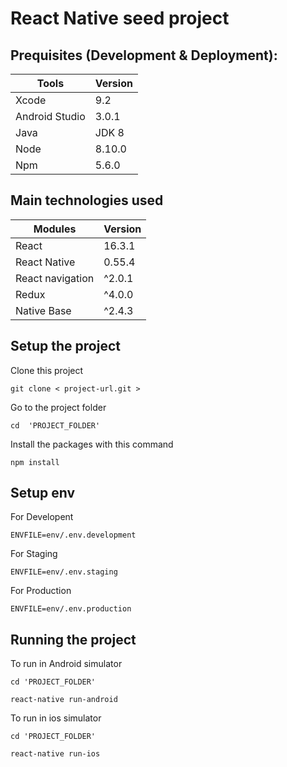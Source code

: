 # React Native seed project



## Prequisites (Development & Deployment):

| Tools | Version |
| --- | --- |
| Xcode | 9.2 |
| Android Studio  | 3.0.1 |
| Java | JDK 8 |
| Node  | 8.10.0 |
| Npm  | 5.6.0 |


## Main technologies used

| Modules | Version |
| --- | --- |
| React | 16.3.1 |
| React Native | 0.55.4 |
| React navigation  | ^2.0.1 |
| Redux | ^4.0.0 |
| Native Base | ^2.4.3 |


## Setup the project

Clone this project

```
git clone < project-url.git >
```
Go to the project folder

```
cd  'PROJECT_FOLDER'
```
Install the packages with this command

```
npm install
```

## Setup env

For Developent

```
ENVFILE=env/.env.development
```

For Staging

```
ENVFILE=env/.env.staging
```

For Production

```
ENVFILE=env/.env.production
```

## Running the project

To run in Android simulator

```
cd 'PROJECT_FOLDER'

react-native run-android
```

To run in ios simulator

```
cd 'PROJECT_FOLDER'

react-native run-ios
```
